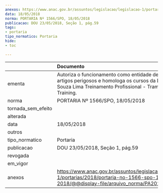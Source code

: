 ```yaml
---
anexos: https://www.anac.gov.br/assuntos/legislacao/legislacao-1/portarias/2018/portaria-no-1566-spo-18-05-2018/@@display-file/arquivo_norma/PA2018-1566.pdf
data: 18/05/2018
norma: PORTARIA Nº 1566/SPO, 18/05/2018
publicacao: DOU 23/05/2018, Seção 1, pág.59
tags:
- portaria
tipo_normatico: Portaria
hide: 
- toc 
 
---
```


|                    | Documento                                                                                                                                                          |
|:-------------------|:-------------------------------------------------------------------------------------------------------------------------------------------------------------------|
| ementa             | Autoriza o funcionamento como entidade de ensino de artigos perigosos e homologa os cursos da Diego de Souza Lima Treinamento Profissional - Tramite Air Training. |
| norma              | PORTARIA Nº 1566/SPO, 18/05/2018                                                                                                                                   |
| tornada_sem_efeito |                                                                                                                                                                    |
| alterada           |                                                                                                                                                                    |
| data               | 18/05/2018                                                                                                                                                         |
| outros             |                                                                                                                                                                    |
| tipo_normatico     | Portaria                                                                                                                                                           |
| publicacao         | DOU 23/05/2018, Seção 1, pág.59                                                                                                                                    |
| revogada           |                                                                                                                                                                    |
| em_vigor           |                                                                                                                                                                    |
| anexos             | https://www.anac.gov.br/assuntos/legislacao/legislacao-1/portarias/2018/portaria-no-1566-spo-18-05-2018/@@display-file/arquivo_norma/PA2018-1566.pdf               |